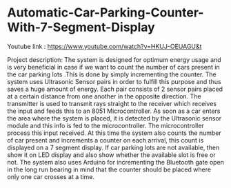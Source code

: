 # Automatic-Car-Parking-Counter-With-7-Segment-Display

Youtube link : https://www.youtube.com/watch?v=HKUJ-OEUAGU&t

Project description: The system is designed for optimum energy usage and is very beneficial in case if we want to count the number of cars present in the car parking lots .This is done by simply incrementing the counter. The system uses Ultrasonic Sensor pairs in order to fulfill this purpose and thus saves a huge amount of energy. Each pair consists of 2 sensor pairs placed at a certain distance from one another in the opposite direction. The transmitter is used to transmit rays straight to the receiver which receives the input and feeds this to an 8051 Microcontroller. As soon as a car enters the area where the system is placed, it is detected by the Ultrasonic sensor module and this info is fed to the microcontroller. The microcontroller process this input received. At this time the system also counts the number of car present and increments a counter on each arrival, this count is displayed on a 7 segment display. If car parking lots are not available, then show it on LED display and also show whether the available slot is free or not. The system also uses Arduino for incrementing the Bluetooth gate open in the long run bearing in mind that the counter should be placed where only one car crosses at a time.
